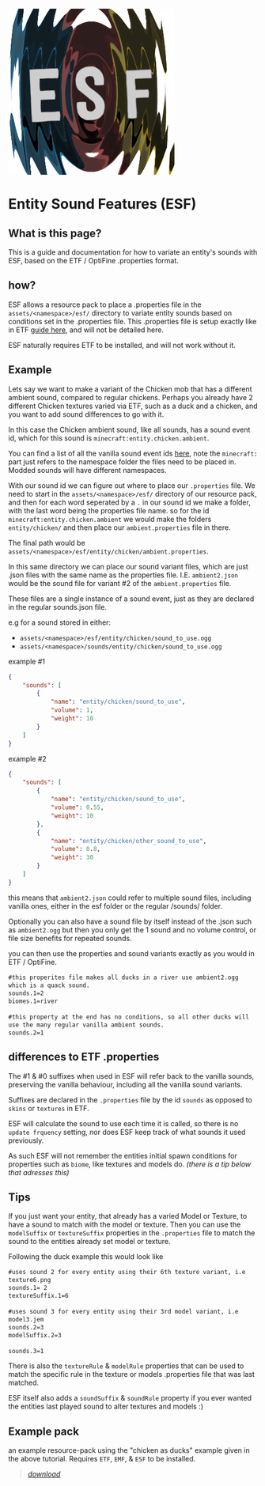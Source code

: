 ![icon](icon.png)

# Entity Sound Features (ESF)



## What is this page?

This is a guide and documentation for how to variate an entity's sounds with ESF, based on the ETF / OptiFine .properties format.


## how?

ESF allows a resource pack to place a .properties file in the `assets/<namespace>/esf/` directory to variate entity 
sounds based on conditions set in the .properties file.
This .properties file is setup exactly like in ETF [guide here](https://github.com/Traben-0/Entity_Texture_Features/wiki/random-entity-textures),
and will not be detailed here.

ESF naturally requires ETF to be installed, and will not work without it.

## Example

Lets say we want to make a variant of the Chicken mob that has a different ambient sound, compared to regular chickens.
Perhaps you already have 2 different Chicken textures varied via ETF, such as a duck and a chicken, 
and you want to add sound differences to go with it.

In this case the Chicken ambient sound, like all sounds, has a sound event id, which for this sound is `minecraft:entity.chicken.ambient`.

You can find a list of all the vanilla sound event ids [here](https://minecraft.wiki/w/Sounds.json), note the `minecraft:`
part just refers to the namespace folder the files need to be placed in. Modded sounds will have different namespaces.

With our sound id we can figure out where to place our `.properties` file. 
We need to start in the `assets/<namespace>/esf/` directory of our resource pack, and then for each word seperated by a
`.` in our sound id we make a folder, with the last word being the properties file name.
so for the id `minecraft:entity.chicken.ambient` we would make the folders `entity/chicken/` and then place our 
`ambient.properties` file in there.

The final path would be `assets/<namespace>/esf/entity/chicken/ambient.properties`.

In this same directory we can place our sound variant files, which are just .json files with the same name as the properties file.
I.E. `ambient2.json` would be the sound file for variant #2 of the `ambient.properties` file.

These files are a single instance of a sound event, just as they are declared in the regular sounds.json file.


e.g
for a sound stored in either:
- `assets/<namespace>/esf/entity/chicken/sound_to_use.ogg`
- `assets/<namespace>/sounds/entity/chicken/sound_to_use.ogg`


example #1
```json
{
	"sounds": [
		{
			"name": "entity/chicken/sound_to_use",
			"volume": 1,
			"weight": 10
		}
	]
}
```
example #2
```json
{
	"sounds": [
		{
			"name": "entity/chicken/sound_to_use",
			"volume": 0.55,
			"weight": 10
		},
		{
			"name": "entity/chicken/other_sound_to_use",
			"volume": 0.8,
			"weight": 30
		}
	]
}
```

this means that `ambient2.json` could refer to multiple sound files, including vanilla ones, either in the esf folder or the regular /sounds/ folder.

Optionally you can also have a sound file by itself instead of the .json such as `ambient2.ogg` but then you only get the 1 sound and no volume control, or file size benefits for repeated sounds.


you can then use the properties and sound variants exactly as you would in ETF / OptiFine.

```properties
#this properites file makes all ducks in a river use ambient2.ogg which is a quack sound.
sounds.1=2
biomes.1=river

#this property at the end has no conditions, so all other ducks will use the many regular vanilla ambient sounds.
sounds.2=1
```


## differences to ETF .properties

The #1 & #0 suffixes when used in ESF will refer back to the vanilla sounds, preserving the vanilla behaviour, including all the vanilla sound variants.

Suffixes are declared in the `.properties` file by the id `sounds` as opposed to `skins` or `textures` in ETF.

ESF will calculate the sound to use each time it is called, so there is no `update frquency` setting,
nor does ESF keep track of what sounds it used previously.

As such ESF will not remember the entities initial spawn conditions for properties such as `biome`, like textures and models do. *(there is a tip below that adresses this)*

## Tips

If you just want your entity, that already has a varied Model or Texture, to have a sound to match with the model or texture.
Then you can use the `modelSuffix` or `textureSuffix` properties in the `.properties` file to match the sound to the entities already set model or texture.

Following the duck example this would look like
```properties
#uses sound 2 for every entity using their 6th texture variant, i.e texture6.png
sounds.1= 2
textureSuffix.1=6

#uses sound 3 for every entity using their 3rd model variant, i.e model3.jem
sounds.2=3
modelSuffix.2=3

sounds.3=1
```

There is also the `textureRule` & `modelRule` properties that can be used to match the specific rule in the texture or models .properties file that was last matched.

ESF itself also adds a `soundSuffix` & `soundRule` property if you ever wanted the entities last played sound to alter textures and models :)

## Example pack

an example resource-pack using the "chicken as ducks" example given in the above tutorial.
Requires `ETF`, `EMF`, & `ESF` to be installed.

> [_download_](ducks.zip)
